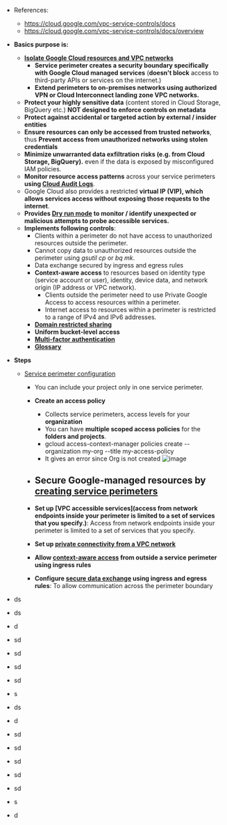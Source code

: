 - References:
  - https://cloud.google.com/vpc-service-controls/docs
  - https://cloud.google.com/vpc-service-controls/docs/overview
   
- **Basics purpose is:**
  - **[Isolate Google Cloud resources and VPC networks](https://cloud.google.com/vpc-service-controls/docs/overview#isolate)**
    - **Service perimeter creates a security boundary specifically with Google Cloud managed services** (**doesn't block** access to third-party APIs or services on the internet.)
    - **Extend perimeters to on-premises networks using authorized VPN or Cloud Interconnect landing zone VPC networks.**
  - **Protect your highly sensitive data** (content stored in Cloud Storage, BigQuery etc.) **NOT designed to enforce controls on metadata**
  - **Protect against accidental or targeted action by external / insider entities**
  - **Ensure resources can only be accessed from trusted networks**, thus **Prevent access from unauthorized networks using stolen credentials**
  - **Minimize unwarranted data exfiltration risks (e.g. from Cloud Storage, BigQuery).** even if the data is exposed by misconfigured IAM policies.
  - **Monitor resource access patterns** across your service perimeters **using [Cloud Audit Logs](https://cloud.google.com/vpc-service-controls/docs/audit-logging)**.
  - Google Cloud also provides a restricted **virtual IP (VIP), which allows services access without exposing those requests to the internet**.
  - **Provides [Dry run mode](https://cloud.google.com/vpc-service-controls/docs/dry-run-mode) to monitor / identify unexpected or malicious attempts to probe accessible services.**
  - **Implements following controls**:
    - Clients within a perimeter do not have access to unauthorized resources outside the perimeter.
    - Cannot copy data to unauthorized resources outside the perimeter using _gsutil cp_ or _bq mk_.
    - Data exchange secured by ingress and egress rules
    - **Context-aware access** to resources based on identity type (service account or user), identity, device data, and network origin (IP address or VPC network).
      - Clients outside the perimeter need to use Private Google Access to access resources within a perimeter.
      - Internet access to resources within a perimeter is restricted to a range of IPv4 and IPv6 addresses.
    - [**Domain restricted sharing**](https://cloud.google.com/resource-manager/docs/organization-policy/restricting-domains)
    - **Uniform bucket-level access**
    - **[Multi-factor authentication](https://cloud.google.com/identity/solutions/enforce-mfa)**
    - **[Glossary](https://cloud.google.com/vpc-service-controls/docs/overview#glossary)**  
  
- **Steps**
  - [Service perimeter configuration](https://cloud.google.com/vpc-service-controls/docs/service-perimeters#stages)
    - You can include your project only in one service perimeter.  
    - **Create an access policy**
      - Collects service perimeters, access levels for your **organization**
      - You can have **multiple scoped access policies** for the **folders and projects**.
      - gcloud access-context-manager policies create --organization my-org --title my-access-policy
      - It gives an error since Org is not created
![image](https://github.com/Ajit1279/GCP_Learning/assets/81754034/9c949cb0-1c5f-4f4f-91a9-f8074f610c95)

    - **Secure Google-managed resources by [creating service perimeters](https://cloud.google.com/vpc-service-controls/docs/create-service-perimeters)**
      -  

    - **Set up [VPC accessible services](access from network endpoints inside your perimeter is limited to a set of services that you specify.)**: Access from network endpoints inside your perimeter is limited to a set of services that you specify.
    - **Set up [private connectivity from a VPC network](https://cloud.google.com/vpc-service-controls/docs/private-connectivity)**
    - **Allow [context-aware access](https://cloud.google.com/vpc-service-controls/docs/context-aware-access) from outside a service perimeter using ingress rules**
    - **Configure [secure data exchange](https://cloud.google.com/vpc-service-controls/docs/secure-data-exchange) using ingress and egress rules**: To allow communication across the perimeter boundary 
- ds
- ds
- d
- sd
- sd
- sd
- sd
- s
- ds
- d
- sd
- sd
- sd
- sd
- sd
- s
- d
